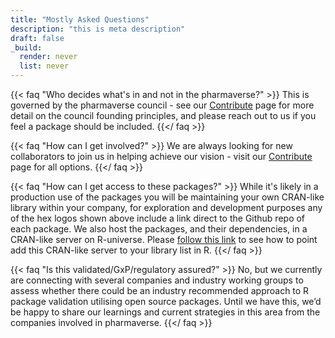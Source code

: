 ```yaml
---
title: "Mostly Asked Questions"
description: "this is meta description"
draft: false
_build:
  render: never
  list: never
---
```


{{< faq "Who decides what's in and not in the pharmaverse?" >}}
This is governed by the pharmaverse council - see our [Contribute](https://pharmaverse.org/contribute/) page for more detail on the council founding principles, and please reach out to us if you feel a package should be included.
{{</ faq >}}

{{< faq "How can I get involved?" >}}
We are always looking for new collaborators to join us in helping achieve our vision - visit our [Contribute](https://pharmaverse.org/contribute/) page for all options.
{{</ faq >}}

{{< faq "How can I get access to these packages?" >}}
While it's likely in a production use of the packages you will be maintaining your own CRAN-like library within your company, for exploration and development purposes any of the hex logos shown above include a link direct to the Github repo of each package. We also host the packages, and their dependencies, in a CRAN-like server on R-universe. Please [follow this link](https://pharmaverse.r-universe.dev/ui#builds) to see how to point add this CRAN-like server to your library list in R.
{{</ faq >}}

{{< faq "Is this validated/GxP/regulatory assured?" >}}
No, but we currently are connecting with several companies and industry working groups to assess whether there could be an industry recommended approach to R package validation utilising open source packages. Until we have this, we’d be happy to share our learnings and current strategies in this area from the companies involved in pharmaverse.
{{</ faq >}}
